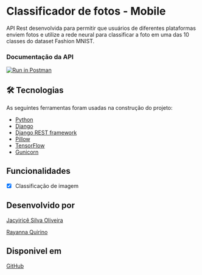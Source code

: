# Classificador de fotos - Mobile
API Rest desenvolvida para permitir que usuários de diferentes plataformas enviem fotos e utilize a rede neural para classificar a foto em uma das 10 classes do dataset Fashion MNIST.

### Documentação da API
[![Run in Postman](https://run.pstmn.io/button.svg)](https://documenter.getpostman.com/view/20469069/UyxdL9Ny)

## 🛠 Tecnologias

As seguintes ferramentas foram usadas na construção do projeto:

- [Python](https://www.python.org/)
- [Django](https://www.djangoproject.com/)
- [Django REST framework](https://www.django-rest-framework.org/)
- [Pillow](https://pypi.org/project/Pillow/)
- [TensorFlow](https://tensorflow.org/)
- [Gunicorn](https://gunicorn.org/)


## Funcionalidades
- [x] Classificação de imagem

## Desenvolvido por
[Jacyiricê Silva Oliveira](https://github.com/jacyirice/)

[Rayanna Quirino](https://github.com/rayannaQuirino)

## Disponivel em 
[GitHub](https://github.com/jacyirice/classificador-de-imagens)